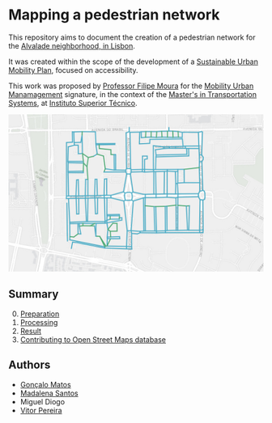 # Mapping a pedestrian network

This repository aims to document the creation of a pedestrian network for the [Alvalade neighborhood, in Lisbon](https://www.google.com/maps/place/Alvalade,+Lisbon/@38.7549497,-9.1655542,14z/).

It was created within the scope of the development of a [Sustainable Urban Mobility Plan](https://urban-mobility-observatory.transport.ec.europa.eu/sustainable-urban-mobility-plans_en), focused on accessibility. 

This work was proposed by [Professor Filipe Moura](https://fenix.tecnico.ulisboa.pt/homepage/ist14188) for the [Mobility Urban Manamagement](https://fenix.tecnico.ulisboa.pt/disciplinas/GMU-2/2023-2024/2-semestre) signature, in the context of the [Master's in Transportation Systems](https://www.sistemasdetransportes.pt/), at [Instituto Superior Técnico](https://tecnico.ulisboa.pt).

<img src="./files/network.png" style="zoom: 67%;" />



## Summary

0. [Preparation](./0_Preparation/README.md)
0. [Processing](./1_Processing/README.md)
0. [Result](./2_Result/README.md)
0. [Contributing to Open Street Maps database](./3_OpenStreetMaps)



## Authors

- [Gonçalo Matos](https://www.linkedin.com/in/goncalofmatos/)
- [Madalena Santos](https://www.linkedin.com/in/madalena-ayala-santos/)
- Miguel Diogo
- [Vitor Pereira](https://www.linkedin.com/in/v%C3%ADtor-pereira-25506020a/)